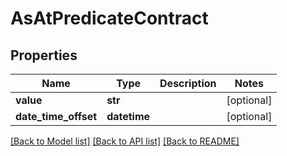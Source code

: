 # AsAtPredicateContract


## Properties
Name | Type | Description | Notes
------------ | ------------- | ------------- | -------------
**value** | **str** |  | [optional] 
**date_time_offset** | **datetime** |  | [optional] 

[[Back to Model list]](../README.md#documentation-for-models) [[Back to API list]](../README.md#documentation-for-api-endpoints) [[Back to README]](../README.md)


